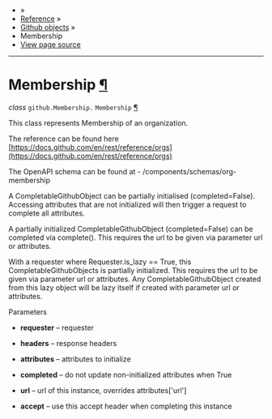 - »
- [Reference](https://pygithub.readthedocs.io/en/stable/reference.html) »
- [Github objects](https://pygithub.readthedocs.io/en/stable/github_objects.html) »
- Membership
- [View page source](https://pygithub.readthedocs.io/en/stable/_sources/github_objects/Membership.rst.txt)

* * *

# Membership [¶](https://pygithub.readthedocs.io/en/stable/github_objects/Membership.html\#membership "Permalink to this headline")

_class_ `github.Membership.` `Membership` [¶](https://pygithub.readthedocs.io/en/stable/github_objects/Membership.html#github.Membership.Membership "Permalink to this definition")

This class represents Membership of an organization.

The reference can be found here
[https://docs.github.com/en/rest/reference/orgs](https://docs.github.com/en/rest/reference/orgs)

The OpenAPI schema can be found at
\- /components/schemas/org-membership

A CompletableGithubObject can be partially initialised (completed=False). Accessing attributes that are not
initialized will then trigger a request to complete all attributes.

A partially initialized CompletableGithubObject (completed=False) can be completed
via complete(). This requires the url to be given via parameter url or attributes.

With a requester where Requester.is\_lazy == True, this CompletableGithubObjects is
partially initialized. This requires the url to be given via parameter url or attributes.
Any CompletableGithubObject created from this lazy object will be lazy itself if created with
parameter url or attributes.

Parameters

- **requester** – requester

- **headers** – response headers

- **attributes** – attributes to initialize

- **completed** – do not update non-initialized attributes when True

- **url** – url of this instance, overrides attributes\['url'\]

- **accept** – use this accept header when completing this instance